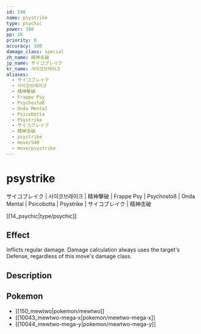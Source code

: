 ```yaml
---
id: 540
name: psystrike
type: psychic
power: 100
pp: 10
priority: 0
accuracy: 100
damage_class: special
zh_name: 精神击破
jp_name: サイコブレイク
kr_name: 사이코브레이크
aliases:
  - サイコブレイク
  - 사이코브레이크
  - 精神擊破
  - Frappe Psy
  - Psychostoß
  - Onda Mental
  - Psicobotta
  - Psystrike
  - サイコブレイク
  - 精神击破
  - psystrike
  - move/540
  - move/psystrike
---
```

# psystrike
    
サイコブレイク | 사이코브레이크 | 精神擊破 | Frappe Psy | Psychostoß | Onda Mental | Psicobotta | Psystrike | サイコブレイク | 精神击破

[[14_psychic|type/psychic]]

## Effect

Inflicts regular damage.  Damage calculation always uses the target's Defense, regardless of this move's damage class.

## Description



## Pokemon

- [[150_mewtwo|pokemon/mewtwo]]
- [[10043_mewtwo-mega-x|pokemon/mewtwo-mega-x]]
- [[10044_mewtwo-mega-y|pokemon/mewtwo-mega-y]]

